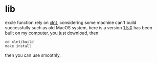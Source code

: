 # lib

excle function rely on [xlnt](https://github.com/tfussell/xlnt), considering some machine can't build successfully such as old MacOS system, here is a version [1.5.0](https://image-layer.oss-cn-shenzhen.aliyuncs.com/github/c%2B%2B/lib/xlnt.zip) has been built on my computer, you just download, then 

```
cd xlnt/build
make install
```

then you can use smoothly.